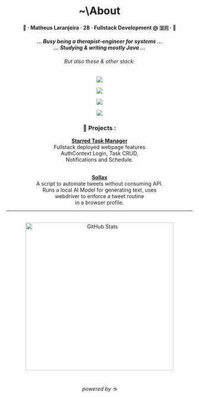 <div align="center">
  <h1>~\About</h1>
  <h4><p>🍊 · Matheus Laranjeira · 28 · Fullstack Development @ 🇧🇷 · 🍊<br></p></h3>
  <h5><i>
  ... Busy being a therapist-engineer for systems ...
  <br>... Studying & writing mostly Java ...
  <h6>But also these & other stack:</i></h6>
  <p><img src="https://skillicons.dev/icons?i=ts,python"/>
  <p><img src="https://skillicons.dev/icons?i=react,nextjs,nestjs,nodejs,spring"/>
  <p><img src="https://skillicons.dev/icons?i=mongodb,aws,azure,gcp,docker"/>
  <p><img src="https://skillicons.dev/icons?i=notion,git,vscode,bash,linux"/>
<h3>📁 Projects :</h2>
<a href="https://github.com/naranjii/stm-front"><b>Starred Task Manager</b></a><br>
Fullstack deployed webpage features<br>AuthContext Login, Task CRUD,<br>Notifications and Schedule.<br><br>
    
<a href="https://github.com/naranjii/sollax"><b>Sollax</b></a><br>
A script to automate tweets without consuming API.<br>Runs a local AI Model for generating text, uses<br>webdriver to enforce a tweet routine<br> in a browser profile.

---

  <br><a><img src="https://github-readme-stats.vercel.app/api?username=naranjii&show_icons=true&theme=gruvbox&hide_border=true&count_private=true&rank_icon=github" alt="GitHub Stats" style="width: 400px; height: auto;"/>
  <h1></h1>
  <h6>powered by ☕</p></div>
  

